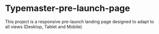 # Typemaster-pre-launch-page
This project is a responsive pre-launch landing page designed to adapt to all views (Desktop, Tablet and Mobile)
